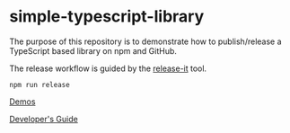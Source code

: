 # simple-typescript-library

The purpose of this repository is to demonstrate how to publish/release a TypeScript based library on npm and GitHub.

The release workflow is guided by the [release-it](https://www.npmjs.com/package/release-it) tool.

```
npm run release
```

[Demos](docs/Demos.md)

[Developer's Guide](docs/DevelopersGuide.md)
